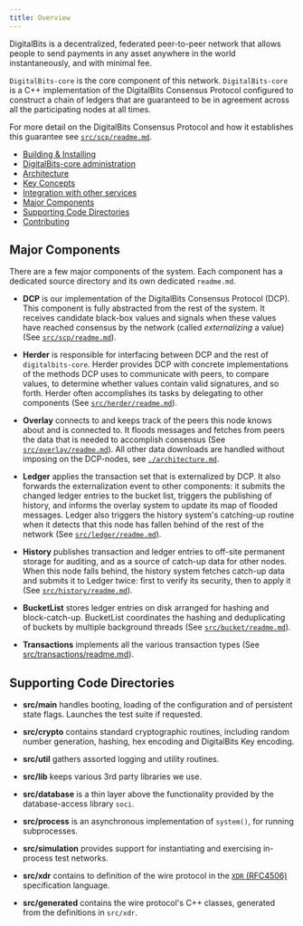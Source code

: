 ```yaml
---
title: Overview
---
```


DigitalBits is a decentralized, federated peer-to-peer network that allows people to
send payments in any asset anywhere in the world instantaneously, and with
minimal fee.

`DigitalBits-core` is the core component of this network. `DigitalBits-core` is a C++
implementation of the DigitalBits Consensus Protocol configured to construct a chain
of ledgers that are guaranteed to be in agreement across all the participating
nodes at all times.

For more detail on the DigitalBits Consensus Protocol and how it establishes this
guarantee see [`src/scp/readme.md`](https://github.com/xdbfoundation/DigitalBits/blob/master/src/scp/readme.md).


- [Building & Installing](https://github.com/xdbfoundation/DigitalBits/blob/master/README.md)
- [DigitalBits-core administration](software/admin.md)
- [Architecture](https://github.com/xdbfoundation/DigitalBits/blob/master/docs/architecture.md)
- [Key Concepts](https://github.com/xdbfoundation/docs/blob/master/guides/readme.md)
- [Integration with other services](https://github.com/xdbfoundation/DigitalBits/blob/master/docs/integration.md)
- [Major Components](#major-components)
- [Supporting Code Directories](#supporting-code-directories)
- [Contributing](/CONTRIBUTING.md)



## Major Components

There are a few major components of the system. Each component has a dedicated
source directory and its own dedicated `readme.md`.


* **DCP** is our implementation of the DigitalBits Consensus Protocol (DCP). This
  component is fully abstracted from the rest of the system. It receives
  candidate black-box values and signals when these values have reached
  consensus by the network (called _externalizing_ a value) (See
  [`src/scp/readme.md`](https://github.com/xdbfoundation/DigitalBits/blob/master/src/scp/readme.md)).

* **Herder** is responsible for interfacing between DCP and the rest of
  `digitalbits-core`. Herder provides DCP with concrete implementations of the
  methods DCP uses to communicate with peers, to compare values, to determine
  whether values contain valid signatures, and so forth. Herder often
  accomplishes its tasks by delegating to other components
  (See [`src/herder/readme.md`](https://github.com/xdbfoundation/DigitalBits/blob/master/src/herder/readme.md)).

* **Overlay** connects to and keeps track of the peers this node knows
  about and is connected to. It floods messages and fetches from peers the data
  that is needed to accomplish consensus (See
  [`src/overlay/readme.md`](https://github.com/xdbfoundation/DigitalBits/blob/master/src/overlay/readme.md)). All
  other data downloads are handled without imposing on the DCP-nodes, see
  [`./architecture.md`](https://github.com/xdbfoundation/DigitalBits/blob/master/docs/architecture.md).

* **Ledger** applies the transaction set that is externalized by DCP. It also
  forwards the externalization event to other components: it submits the changed
  ledger entries to the bucket list, triggers the publishing of history, and
  informs the overlay system to update its map of flooded messages. Ledger also
  triggers the history system's catching-up routine when it detects that this
  node has fallen behind of the rest of the network (See
  [`src/ledger/readme.md`](https://github.com/xdbfoundation/DigitalBits/blob/master/src/ledger/readme.md)).

* **History** publishes transaction and ledger entries to off-site permanent
  storage for auditing, and as a source of catch-up data for other nodes. When
  this node falls behind, the history system fetches catch-up data and submits
  it to Ledger twice: first to verify its security, then to apply it (See
  [`src/history/readme.md`](https://github.com/xdbfoundation/DigitalBits/blob/master/src/history/readme.md)).

* **BucketList** stores ledger entries on disk arranged for hashing and
  block-catch-up. BucketList coordinates the hashing and deduplicating of
  buckets by multiple background threads
  (See [`src/bucket/readme.md`](https://github.com/xdbfoundation/DigitalBits/blob/master/src/bucket/readme.md)).

* **Transactions** implements all the various transaction types (See
  [src/transactions/readme.md](https://github.com/xdbfoundation/DigitalBits/blob/master/src/transactions/readme.md)).


## Supporting Code Directories

* **src/main** handles booting, loading of the configuration and of persistent
  state flags. Launches the test suite if requested.

* **src/crypto** contains standard cryptographic routines, including random
  number generation, hashing, hex encoding and DigitalBits Key encoding.

* **src/util** gathers assorted logging and utility routines.

* **src/lib** keeps various 3rd party libraries we use.

* **src/database** is a thin layer above the functionality provided by the
  database-access library `soci`.

* **src/process** is an asynchronous implementation of `system()`, for running
  subprocesses.

* **src/simulation** provides support for instantiating and exercising
  in-process test networks.

* **src/xdr** contains to definition of the wire protocol in the [`XDR`
    (RFC4506)](https://tools.ietf.org/html/rfc4506.html) specification language.

* **src/generated** contains the wire protocol's C++ classes, generated from
  the definitions in `src/xdr`.
